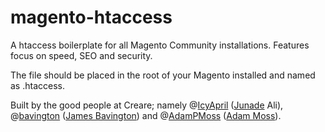 magento-htaccess
================

A htaccess boilerplate for all Magento Community installations. Features focus on speed, SEO and security.

The file should be placed in the root of your Magento installed and named as .htaccess.

Built by the good people at Creare; namely @[IcyApril](https://twitter.com/IcyApril) ([Junade](https://junade.com) Ali), @[bavington](https://twitter.com/bavington) ([James Bavington](http://bavington.co.uk/)) and @[AdamPMoss](https://twitter.com/adampmoss) ([Adam Moss](http://adammoss.co.uk/)).
